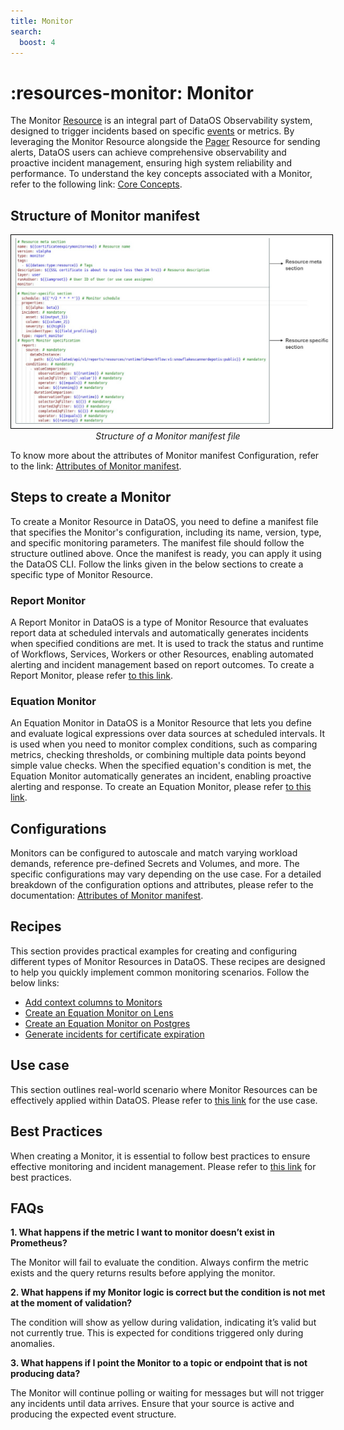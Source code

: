 ```yaml
---
title: Monitor
search:
  boost: 4
---
```


# :resources-monitor: Monitor

The Monitor [Resource](/resources/) is an integral part of DataOS Observability system, designed to trigger incidents based on specific [events](/resources/) or metrics. By leveraging the Monitor Resource alongside the [Pager](/resources/pager/) Resource for sending alerts, DataOS users can achieve comprehensive observability and proactive incident management, ensuring high system reliability and performance. To understand the key concepts associated with a Monitor, refer to the following link: [Core Concepts](/resources/monitor/core_concepts/).

## Structure of Monitor manifest

<center>
  <img src="/resources/monitor/Slide5.jpg" alt="Structure of a Monitor manifest file" style="width:40rem; border: 1px solid black; padding: 5px;" />
  <figcaption><i>Structure of a Monitor manifest file</i></figcaption>
</center>

To know more about the attributes of Monitor manifest Configuration, refer to the link: [Attributes of Monitor manifest](/resources/monitor/configurations/).

## Steps to create a Monitor

To create a Monitor Resource in DataOS, you need to define a manifest file that specifies the Monitor's configuration, including its name, version, type, and specific monitoring parameters. The manifest file should follow the structure outlined above. Once the manifest is ready, you can apply it using the DataOS CLI. Follow the links given in the below sections to create a specific type of Monitor Resource.

### **Report Monitor**

A Report Monitor in DataOS is a type of Monitor Resource that evaluates report data at scheduled intervals and automatically generates incidents when specified conditions are met. It is used to track the status and runtime of Workflows, Services, Workers or other Resources, enabling automated alerting and incident management based on report outcomes. To create a Report Monitor, please refer [to this link](/resources/monitor/report/).

### **Equation Monitor**

An Equation Monitor in DataOS is a Monitor Resource that lets you define and evaluate logical expressions over data sources at scheduled intervals. It is used when you need to monitor complex conditions, such as comparing metrics, checking thresholds, or combining multiple data points beyond simple value checks. When the specified equation's condition is met, the Equation Monitor automatically generates an incident, enabling proactive alerting and response. To create an Equation Monitor, please refer [to this link](/resources/monitor/equation/).

<!-- 
### **Stream Monitor**

A Streaming Monitor in DataOS is a Monitor Resource that consumes live event or metric data from a streaming source (e.g., Fastbase), evaluates it against predefined conditions, and generates incidents in real time when thresholds are met. To create Stream Monitor, please refer [to this link](/resources/monitor/streaming/). -->

## Configurations

Monitors can be configured to autoscale and match varying workload demands, reference pre-defined Secrets and Volumes, and more. The specific configurations may vary depending on the use case. For a detailed breakdown of the configuration options and attributes, please refer to the documentation: [Attributes of Monitor manifest](/resources/monitor/configurations/).

## Recipes

This section provides practical examples for creating and configuring different types of Monitor Resources in DataOS. These recipes are designed to help you quickly implement common monitoring scenarios. Follow the below links:

- [Add context columns to Monitors](/resources/monitor/how_to_guide/context_column/)
- [Create an Equation Monitor on Lens](/resources/monitor/how_to_guide/lens_monitor/)
- [Create an Equation Monitor on Postgres](/resources/monitor/equation_monitor_on_postgres/)
- [Generate incidents for certificate expiration](/resources/monitor/how_to_guide/certificate_expiration_monitoring/)

## Use case

This section outlines real-world scenario where Monitor Resources can be effectively applied within DataOS. Please refer to [this link](/resources/monitor/usecases/lens_metrics/) for the use case.

## Best Practices

When creating a Monitor, it is essential to follow best practices to ensure effective monitoring and incident management. Please refer to [this link](/resources/monitor/bestpractices/) for best practices.


## FAQs

**1. What happens if the metric I want to monitor doesn’t exist in Prometheus?**

The Monitor will fail to evaluate the condition. Always confirm the metric exists and the query returns results before applying the monitor.

**2. What happens if my Monitor logic is correct but the condition is not met at the moment of validation?** 

The condition will show as yellow during validation, indicating it’s valid but not currently true. This is expected for conditions triggered only during anomalies.

**3. What happens if I point the Monitor to a topic or endpoint that is not producing data?** 

The Monitor will continue polling or waiting for messages but will not trigger any incidents until data arrives. Ensure that your source is active and producing the expected event structure.






